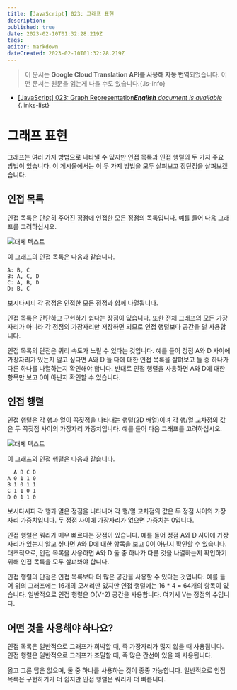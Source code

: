 ```yaml
---
title: [JavaScript] 023: 그래프 표현
description: 
published: true
date: 2023-02-10T01:32:28.219Z
tags: 
editor: markdown
dateCreated: 2023-02-10T01:32:28.219Z
---
```


> 이 문서는 **Google Cloud Translation API를 사용해 자동 번역**되었습니다.
어떤 문서는 원문을 읽는게 나을 수도 있습니다.{.is-info}



- [[JavaScript] 023: Graph Representation***English** document is available*](/en/Knowledge-base/Algorithm/javascript-023-graph-representation)
{.links-list}


# 그래프 표현

그래프는 여러 가지 방법으로 나타낼 수 있지만 인접 목록과 인접 행렬의 두 가지 주요 방법이 있습니다. 이 게시물에서는 이 두 가지 방법을 모두 살펴보고 장단점을 살펴보겠습니다.

## 인접 목록

인접 목록은 단순히 주어진 정점에 인접한 모든 정점의 목록입니다. 예를 들어 다음 그래프를 고려하십시오.

![대체 텍스트](https://cdncontribute.geeksforgeeks.org/wp-content/uploads/adjacency_list_1.png)

이 그래프의 인접 목록은 다음과 같습니다.

```
A: B, C
B: A, C, D
C: A, B, D
D: B, C
```

보시다시피 각 정점은 인접한 모든 정점과 함께 나열됩니다.

인접 목록은 간단하고 구현하기 쉽다는 장점이 있습니다. 또한 전체 그래프의 모든 가장자리가 아니라 각 정점의 가장자리만 저장하면 되므로 인접 행렬보다 공간을 덜 사용합니다.

인접 목록의 단점은 쿼리 속도가 느릴 수 있다는 것입니다. 예를 들어 정점 A와 D 사이에 가장자리가 있는지 알고 싶다면 A와 D 둘 다에 대한 인접 목록을 살펴보고 둘 중 하나가 다른 하나를 나열하는지 확인해야 합니다. 반대로 인접 행렬을 사용하면 A와 D에 대한 항목만 보고 0이 아닌지 확인할 수 있습니다.

## 인접 행렬

인접 행렬은 각 행과 열이 꼭짓점을 나타내는 행렬(2D 배열)이며 각 행/열 교차점의 값은 두 꼭짓점 사이의 가장자리 가중치입니다. 예를 들어 다음 그래프를 고려하십시오.

![대체 텍스트](https://cdncontribute.geeksforgeeks.org/wp-content/uploads/adjacency_matrix_1.png)

이 그래프의 인접 행렬은 다음과 같습니다.

```
  A B C D
A 0 1 1 0
B 1 0 1 1
C 1 1 0 1
D 0 1 1 0
```

보시다시피 각 행과 열은 정점을 나타내며 각 행/열 교차점의 값은 두 정점 사이의 가장자리 가중치입니다. 두 정점 사이에 가장자리가 없으면 가중치는 0입니다.

인접 행렬은 쿼리가 매우 빠르다는 장점이 있습니다. 예를 들어 정점 A와 D 사이에 가장자리가 있는지 알고 싶다면 A와 D에 대한 항목을 보고 0이 아닌지 확인할 수 있습니다. 대조적으로, 인접 목록을 사용하면 A와 D 둘 중 하나가 다른 것을 나열하는지 확인하기 위해 인접 목록을 모두 살펴봐야 합니다.

인접 행렬의 단점은 인접 목록보다 더 많은 공간을 사용할 수 있다는 것입니다. 예를 들어 위의 그래프에는 16개의 모서리만 있지만 인접 행렬에는 16 * 4 = 64개의 항목이 있습니다. 일반적으로 인접 행렬은 O(V^2) 공간을 사용합니다. 여기서 V는 정점의 수입니다.

## 어떤 것을 사용해야 하나요?

인접 목록은 일반적으로 그래프가 희박할 때, 즉 가장자리가 많지 않을 때 사용됩니다. 인접 행렬은 일반적으로 그래프가 조밀할 때, 즉 많은 간선이 있을 때 사용됩니다.

옳고 그른 답은 없으며, 둘 중 하나를 사용하는 것이 종종 가능합니다. 일반적으로 인접 목록은 구현하기가 더 쉽지만 인접 행렬은 쿼리가 더 빠릅니다.